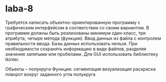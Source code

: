 # laba-8
Требуется написать объектно-ориентированную программу с графическим интерфейсом в соответствии со своим вариантом. 
В программе должны быть реализованы минимум один класс, три атрибута, четыре метода (функции). 
Ввод данных из файла с контролем правильности ввода. 
Базы данных использовать нельзя. При необходимости сохранять информацию в виде файлов, разделяя значения запятыми или пробелами. 
Для GUI использовать библиотеку tkinter.

Объекты – полукруги
Функции:	сегментация
визуализация
раскраска
поворот вокруг заданного угла полукруга
